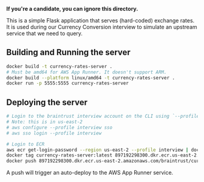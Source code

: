 **If you're a candidate, you can ignore this directory.**

This is a simple Flask application that serves (hard-coded) exchange rates. It is used during our Currency Conversion interview to simulate an upstream service that we need to query.

## Building and Running the server

```bash
docker build -t currency-rates-server .
# Must be amd64 for AWS App Runner. It doesn't support ARM.
docker build --platform linux/amd64 -t currency-rates-server .
docker run -p 5555:5555 currency-rates-server
```

## Deploying the server

```bash
# Login to the braintrust interview account on the CLI using `--profile interview`
# Note: this is in us-east-2
# aws configure --profile interview sso
# aws sso login --profile interview

# Login to ECR
aws ecr get-login-password --region us-east-2 --profile interview | docker login --username AWS --password-stdin 897192298300.dkr.ecr.us-east-2.amazonaws.com
docker tag currency-rates-server:latest 897192298300.dkr.ecr.us-east-2.amazonaws.com/braintrust/currency-rates-server:latest
docker push 897192298300.dkr.ecr.us-east-2.amazonaws.com/braintrust/currency-rates-server:latest
```

A push will trigger an auto-deploy to the AWS App Runner service.
